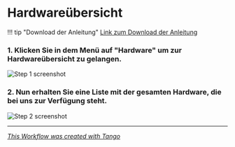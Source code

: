 # Hardwareübersicht

!!! tip "Download der Anleitung"
        [Link zum Download der Anleitung](../../../../assets/Support-Anleitungen/Hardware-Übersicht.pdf)

### 1. Klicken Sie in dem Menü auf "Hardware" um zur Hardwareübersicht zu gelangen.
![Step 1 screenshot](https://images.tango.us/workflows/dd4203ca-02f0-4c8d-830e-52feffc2a87a/steps/35f1914c-2366-40d2-9a81-94fdb572bb25/aad40aad-a28e-44f9-9ef9-8434918983c7.png?crop=focalpoint&fit=crop&fp-x=0.5000&fp-y=0.5000&w=1200&blend-align=bottom&blend-mode=normal&blend-x=800)


### 2. Nun erhalten Sie eine Liste mit der gesamten Hardware, die bei uns zur Verfügung steht.
![Step 2 screenshot](https://images.tango.us/workflows/dd4203ca-02f0-4c8d-830e-52feffc2a87a/steps/882161d1-62c1-4306-a27e-d0dfb42c53b4/adfc12f7-ab9c-413e-8f84-731a3d6c8241.png?crop=focalpoint&fit=crop&fp-x=0.4962&fp-y=0.4759&fp-z=1.1734&w=1200&blend-align=bottom&blend-mode=normal&blend-x=800)


***
_[This Workflow was created with Tango](https://app.tango.us/app/workflow/dd4203ca-02f0-4c8d-830e-52feffc2a87a?utm_source=markdown&utm_medium=markdown&utm_campaign=workflow%20export%20links)_